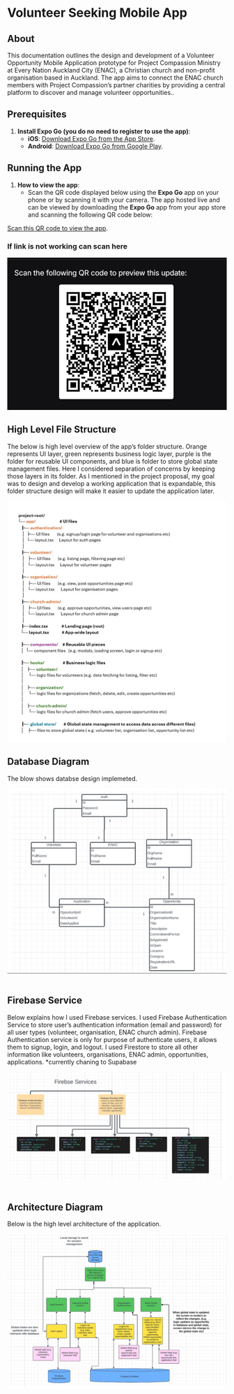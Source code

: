 # Volunteer Seeking Mobile App

## About

This documentation outlines the design and development of a Volunteer Opportunity Mobile Application prototype for Project Compassion Ministry at Every Nation Auckland City (ENAC), a Christian church and non-profit organisation based in Auckland. The app aims to connect the ENAC church members with Project Compassion’s partner charities by providing a central platform to discover and manage volunteer opportunities.. <br />

## Prerequisites

1. **Install Expo Go (you do no need to register to use the app)**:
   - **iOS**: [Download Expo Go from the App Store](https://apps.apple.com/us/app/expo-go/id982107779).
   - **Android**: [Download Expo Go from Google Play](https://play.google.com/store/apps/details?id=host.exp.exponent).<br />

## Running the App

1. **How to view the app**:
   - Scan the QR code displayed below using the **Expo Go** app on your phone or by scanning it with your camera.
     The app hosted live and can be viewed by downloading the **Expo Go** app from your app store and scanning the following QR code below:

[Scan this QR code to view the app](https://expo.dev/preview/update?message=Fix+bug+in+login+screen&updateRuntimeVersion=1.0.0&createdAt=2025-08-10T09%3A59%3A33.583Z&slug=exp&projectId=ba97eb8d-f733-4ac9-b817-975a16122842&group=80ae8c98-d873-4f64-b566-1754e83e5d33https://expo.dev/preview/update?message=SDK+updated&updateRuntimeVersion=1.0.0&createdAt=2025-09-28T23%3A58%3A48.422Z&slug=exp&projectId=18eb286a-729b-4319-ab6f-e037c849b6a1&group=1a5f38ae-f4e5-4d87-a45b-074c13452d75).

### If link is not working can scan here

![QR code](./QRcode.jpg)<br />

## High Level File Structure

The below is high level overview of the app’s folder structure. Orange represents UI layer, green represents business logic layer, purple is the folder for reusable UI components, and blue is folder to store global state management files. Here I considered separation of concerns by keeping those layers in its folder. As I mentioned in the project proposal, my goal was to design and develop a working application that is expandable, this folder structure design will make it easier to update the application later.

![alt text](./folderStructure.jpg)<br />

## Database Diagram

The blow shows databse design implemeted.

![alt text](./databaseDiagram.jpg)<br /><br/>

## Firebase Service

Below explains how I used Firebase services. I used Firebase Authentication Service to store user’s authentication information (email and password) for all user types (volunteer, organisation, ENAC church admin). Firebase Authentication service is only for purpose of authenticate users, it allows them to signup, login, and logout. I used Firestore to store all other information like volunteers, organisations, ENAC admin, opportunities, applications. \*currently chaning to Supabase

![alt text](./firebaseService.jpg)<br /><br/>

## Architecture Diagram

Below is the high level architecture of the application.

![alt text](./archtectureDiagram.jpg)<br /><br/>
